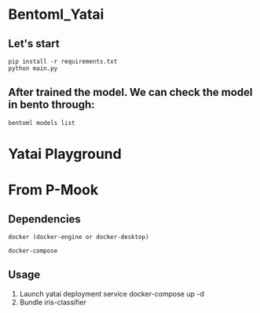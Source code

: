 # Bentoml_Yatai
## Let's start
    pip install -r requirements.txt
    python main.py

## After trained the model. We can check the model in bento through:
    bentoml models list


# Yatai Playground
# From P-Mook 
## Dependencies
    docker (docker-engine or docker-desktop)

    docker-compose

## Usage
1. Launch yatai deployment service
    docker-compose up -d
2. Bundle iris-classifier
  <!-- `docker-compose run iris-classifier-bundle`
    docker-compose run iris-classifier-bundle
3. Yatai web console 
  http://localhost:3000/